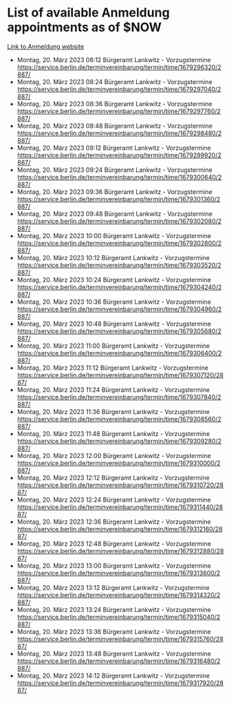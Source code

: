 # List of available Anmeldung appointments as of $NOW
[Link to Anmeldung website](https://service.berlin.de/terminvereinbarung/termin/tag.php?termin=1&anliegen[]=120686&dienstleisterlist=122210,122217,327316,122219,327312,122227,327314,122231,327346,122243,327348,122254,122252,329742,122260,329745,122262,329748,122271,327278,122273,327274,122277,327276,330436,122280,327294,122282,327290,122284,327292,122291,327270,122285,327266,122286,327264,122296,327268,150230,329760,122297,327286,122294,327284,122312,329763,122314,329775,122304,327330,122311,327334,122309,327332,317869,122281,327352,122279,329772,122283,122276,327324,122274,327326,122267,329766,122246,327318,122251,327320,122257,327322,122208,327298,122226,327300&herkunft=http%3A%2F%2Fservice.berlin.de%2Fdienstleistung%2F120686%2F)
- Montag, 20. März 2023 08:12 Bürgeramt Lankwitz - Vorzugstermine https://service.berlin.de/terminvereinbarung/termin/time/1679296320/2887/
- Montag, 20. März 2023 08:24 Bürgeramt Lankwitz - Vorzugstermine https://service.berlin.de/terminvereinbarung/termin/time/1679297040/2887/
- Montag, 20. März 2023 08:36 Bürgeramt Lankwitz - Vorzugstermine https://service.berlin.de/terminvereinbarung/termin/time/1679297760/2887/
- Montag, 20. März 2023 08:48 Bürgeramt Lankwitz - Vorzugstermine https://service.berlin.de/terminvereinbarung/termin/time/1679298480/2887/
- Montag, 20. März 2023 09:12 Bürgeramt Lankwitz - Vorzugstermine https://service.berlin.de/terminvereinbarung/termin/time/1679299920/2887/
- Montag, 20. März 2023 09:24 Bürgeramt Lankwitz - Vorzugstermine https://service.berlin.de/terminvereinbarung/termin/time/1679300640/2887/
- Montag, 20. März 2023 09:36 Bürgeramt Lankwitz - Vorzugstermine https://service.berlin.de/terminvereinbarung/termin/time/1679301360/2887/
- Montag, 20. März 2023 09:48 Bürgeramt Lankwitz - Vorzugstermine https://service.berlin.de/terminvereinbarung/termin/time/1679302080/2887/
- Montag, 20. März 2023 10:00 Bürgeramt Lankwitz - Vorzugstermine https://service.berlin.de/terminvereinbarung/termin/time/1679302800/2887/
- Montag, 20. März 2023 10:12 Bürgeramt Lankwitz - Vorzugstermine https://service.berlin.de/terminvereinbarung/termin/time/1679303520/2887/
- Montag, 20. März 2023 10:24 Bürgeramt Lankwitz - Vorzugstermine https://service.berlin.de/terminvereinbarung/termin/time/1679304240/2887/
- Montag, 20. März 2023 10:36 Bürgeramt Lankwitz - Vorzugstermine https://service.berlin.de/terminvereinbarung/termin/time/1679304960/2887/
- Montag, 20. März 2023 10:48 Bürgeramt Lankwitz - Vorzugstermine https://service.berlin.de/terminvereinbarung/termin/time/1679305680/2887/
- Montag, 20. März 2023 11:00 Bürgeramt Lankwitz - Vorzugstermine https://service.berlin.de/terminvereinbarung/termin/time/1679306400/2887/
- Montag, 20. März 2023 11:12 Bürgeramt Lankwitz - Vorzugstermine https://service.berlin.de/terminvereinbarung/termin/time/1679307120/2887/
- Montag, 20. März 2023 11:24 Bürgeramt Lankwitz - Vorzugstermine https://service.berlin.de/terminvereinbarung/termin/time/1679307840/2887/
- Montag, 20. März 2023 11:36 Bürgeramt Lankwitz - Vorzugstermine https://service.berlin.de/terminvereinbarung/termin/time/1679308560/2887/
- Montag, 20. März 2023 11:48 Bürgeramt Lankwitz - Vorzugstermine https://service.berlin.de/terminvereinbarung/termin/time/1679309280/2887/
- Montag, 20. März 2023 12:00 Bürgeramt Lankwitz - Vorzugstermine https://service.berlin.de/terminvereinbarung/termin/time/1679310000/2887/
- Montag, 20. März 2023 12:12 Bürgeramt Lankwitz - Vorzugstermine https://service.berlin.de/terminvereinbarung/termin/time/1679310720/2887/
- Montag, 20. März 2023 12:24 Bürgeramt Lankwitz - Vorzugstermine https://service.berlin.de/terminvereinbarung/termin/time/1679311440/2887/
- Montag, 20. März 2023 12:36 Bürgeramt Lankwitz - Vorzugstermine https://service.berlin.de/terminvereinbarung/termin/time/1679312160/2887/
- Montag, 20. März 2023 12:48 Bürgeramt Lankwitz - Vorzugstermine https://service.berlin.de/terminvereinbarung/termin/time/1679312880/2887/
- Montag, 20. März 2023 13:00 Bürgeramt Lankwitz - Vorzugstermine https://service.berlin.de/terminvereinbarung/termin/time/1679313600/2887/
- Montag, 20. März 2023 13:12 Bürgeramt Lankwitz - Vorzugstermine https://service.berlin.de/terminvereinbarung/termin/time/1679314320/2887/
- Montag, 20. März 2023 13:24 Bürgeramt Lankwitz - Vorzugstermine https://service.berlin.de/terminvereinbarung/termin/time/1679315040/2887/
- Montag, 20. März 2023 13:36 Bürgeramt Lankwitz - Vorzugstermine https://service.berlin.de/terminvereinbarung/termin/time/1679315760/2887/
- Montag, 20. März 2023 13:48 Bürgeramt Lankwitz - Vorzugstermine https://service.berlin.de/terminvereinbarung/termin/time/1679316480/2887/
- Montag, 20. März 2023 14:12 Bürgeramt Lankwitz - Vorzugstermine https://service.berlin.de/terminvereinbarung/termin/time/1679317920/2887/
